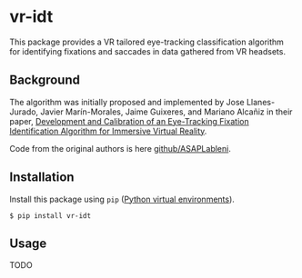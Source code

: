 # vr-idt

This package provides a VR tailored eye-tracking classification algorithm for identifying fixations and saccades in data gathered from VR headsets.

## Background

The algorithm was initially proposed and implemented by Jose Llanes-Jurado, Javier Marín-Morales, Jaime Guixeres, and Mariano Alcañiz in their paper, [Development and Calibration of an Eye-Tracking Fixation Identification Algorithm for Immersive Virtual Reality](https://www.mdpi.com/1424-8220/20/17/4956).

Code from the original authors is here [github/ASAPLableni](https://github.com/ASAPLableni/VR-centred_I-DT_algorithm).

## Installation

Install this package using `pip` ([Python virtual environments](https://docs.python.org/3/library/venv.html)).

`$ pip install vr-idt`

## Usage

TODO
